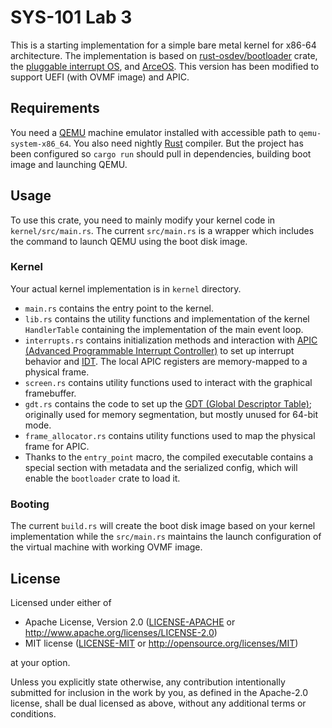 # SYS-101 Lab 3

This is a starting implementation for a simple bare metal kernel for x86-64 architecture. The implementation is based on [rust-osdev/bootloader](https://github.com/rust-osdev/bootloader) crate,
the [pluggable interrupt OS](https://github.com/gjf2a/pluggable_interrupt_os), and [ArceOS](https://github.com/arceos-org/arceos).
This version has been modified to support UEFI (with OVMF image) and APIC.

## Requirements

You need a [QEMU](https://www.qemu.org/) machine emulator installed with accessible path to `qemu-system-x86_64`.
You also need nightly [Rust](https://www.rust-lang.org) compiler. But the project has been configured so `cargo run` should pull in dependencies,
building boot image and launching QEMU.

## Usage

To use this crate, you need to mainly modify your kernel code in `kernel/src/main.rs`.
The current `src/main.rs` is a wrapper which includes the command to launch QEMU using the boot disk image.

### Kernel

Your actual kernel implementation is in `kernel` directory.
- `main.rs` contains the entry point to the kernel.
- `lib.rs` contains the utility functions and implementation of the kernel `HandlerTable` containing the implementation of the main event loop.
- `interrupts.rs` contains initialization methods and interaction with [APIC (Advanced Programmable Interrupt Controller)](https://wiki.osdev.org/APIC) to set up interrupt behavior and [IDT](https://wiki.osdev.org/Interrupt_Descriptor_Table). The local APIC registers are memory-mapped to a physical frame.
- `screen.rs` contains utility functions used to interact with the graphical framebuffer.
- `gdt.rs` contains the code to set up the [GDT (Global Descriptor Table)](https://wiki.osdev.org/GDT_Tutorial); originally used for memory segmentation, but mostly unused for 64-bit mode.
- `frame_allocator.rs` contains utility functions used to map the physical frame for APIC.
- Thanks to the `entry_point` macro, the compiled executable contains a special section with metadata and the serialized config, which will enable the `bootloader` crate to load it.

### Booting

The current `build.rs` will create the boot disk image based on your kernel implementation while the `src/main.rs` maintains
the launch configuration of the virtual machine with working OVMF image.

## License

Licensed under either of

- Apache License, Version 2.0 ([LICENSE-APACHE](LICENSE-APACHE) or
  http://www.apache.org/licenses/LICENSE-2.0)
- MIT license ([LICENSE-MIT](LICENSE-MIT) or http://opensource.org/licenses/MIT)

at your option.

Unless you explicitly state otherwise, any contribution intentionally submitted for inclusion in the work by you, as defined in the Apache-2.0 license, shall be dual licensed as above, without any additional terms or conditions.